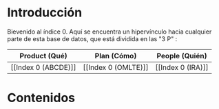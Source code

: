 
# Introducción

Bievenido al índice 0. Aquí se encuentra un hipervínculo hacia cualquier parte de esta base de datos, que está dividida en las "3 P" : 

|Product (Qué)| Plan (Cómo) | People (Quién) |
|---|---|---|
|[[Index 0 (ABCDE)]]|[[Index 0 (OMLTE)]]|[[Index 0 (IRA)]]|


# Contenidos




